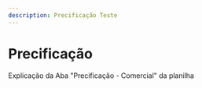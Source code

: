```yaml
---
description: Precificação Teste
---
```


# Precificação

Explicação da Aba "Precificação - Comercial" da planilha
